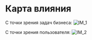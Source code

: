 # Карта влияния
С точки зрения задач бизнеса:
![IM_1](https://github.com/user-attachments/assets/d64ddf3a-7035-42de-bf6f-9b903a0c7dd6)

С точки зрения пользователя:
![IM_2](https://github.com/user-attachments/assets/70053d9f-1ba9-48aa-ab9e-cadadb648796)
